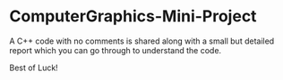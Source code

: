 # ComputerGraphics-Mini-Project

A C++ code with no comments is shared along with a small but detailed report which you can go through to understand the code.

Best of Luck! 
